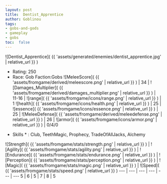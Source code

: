 ```yaml
---
layout: post
title:  Dentist_Apprentice
author: Goblinou
tags:
- gobs-and-gods
- gameplay
- gobs
toc:  false
---
```


![Dentist_Apprentice]( {{ 'assets/generated/enemies/dentist_apprentice.jpg' | relative_url }} )
- Rating: 250
- Race: Gob  Faction:Gobs
![MeleeScore]( {{ 'assets/fromgame/derived/meleescore.png' | relative_url }} ) | 34 | ![Damages_Multiplier]( {{ 'assets/fromgame/derived/damages_multiplier.png' | relative_url }} ) | 11-16 | ![range]( {{ 'assets/fromgame/icons/range.png' | relative_url }} ) | 1
![health]( {{ 'assets/fromgame/icons/health.png' | relative_url }} ) | 25 | ![essence]( {{ 'assets/fromgame/icons/essence.png' | relative_url }} ) | 25 | ![MeleeDefense]( {{ 'assets/fromgame/derived/meleedefense.png' | relative_url }} ) | 26 | ![armor]( {{ 'assets/fromgame/icons/armor.png' | relative_url }} ) | 0/4/0
* Skills * : Club, TeethMagic, Prophecy, TradeOfAllJacks, Alchemy

![Strength]( {{ 'assets/fromgame/stats/strength.png' | relative_url }} ) | ![Agility]( {{ 'assets/fromgame/stats/agility.png' | relative_url }} ) | ![Endurance]( {{ 'assets/fromgame/stats/endurance.png' | relative_url }} ) | ![Perception]( {{ 'assets/fromgame/stats/perception.png' | relative_url }} ) | ![Magic]( {{ 'assets/fromgame/stats/magic.png' | relative_url }} ) | ![Speed]( {{ 'assets/fromgame/stats/speed.png' | relative_url }} )
--- | --- | --- | --- | --- | ---
5 | 6 | 5 | 7 | 8 | 5
